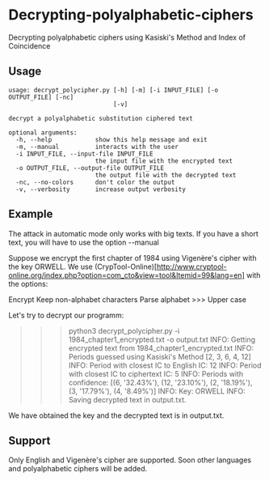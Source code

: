 # Decrypting-polyalphabetic-ciphers
Decrypting polyalphabetic ciphers using Kasiski's Method and Index of Coincidence

## Usage

    usage: decrypt_polycipher.py [-h] [-m] [-i INPUT_FILE] [-o OUTPUT_FILE] [-nc]
                                 [-v]

    decrypt a polyalphabetic substitution ciphered text

    optional arguments:
      -h, --help            show this help message and exit
      -m, --manual          interacts with the user
      -i INPUT_FILE, --input-file INPUT_FILE
                            the input file with the encrypted text
      -o OUTPUT_FILE, --output-file OUTPUT_FILE
                            the output file with the decrypted text
      -nc, --no-colors      don't color the output
      -v, --verbosity       increase output verbosity

## Example

The attack in automatic mode only works with big texts. If you have a short text, you will have to use the option --manual

Suppose we encrypt the first chapter of 1984 using Vigenère's cipher with the key ORWELL.
We use (CrypTool-Online)[http://www.cryptool-online.org/index.php?option=com_cto&view=tool&Itemid=99&lang=en] with the options:

  Encrypt
  Keep non-alphabet characters
  Parse alphabet >>> Upper case

Let's try to decrypt our programm:

  >>> python3 decrypt_polycipher.py -i 1984_chapter1_encrypted.txt -o output.txt
  INFO: Getting encrypted text from 1984_chapter1_encrypted.txt
  INFO: Periods guessed using Kasiski's Method [2, 3, 6, 4, 12]
  INFO: Period with closest IC to English IC: 12
  INFO: Period with closest IC to ciphertext IC: 5
  INFO: Periods with confidence: [(6, '32.43%'), (12, '23.10%'), (2, '18.19%'), (3, '17.79%'), (4, '8.49%')]
  INFO: Key: ORWELL
  INFO: Saving decrypted text in output.txt.

We have obtained the key and the decrypted text is in output.txt.


## Support

Only English and Vigenère's cipher are supported.
Soon other languages and polyalphabetic ciphers will be added.
